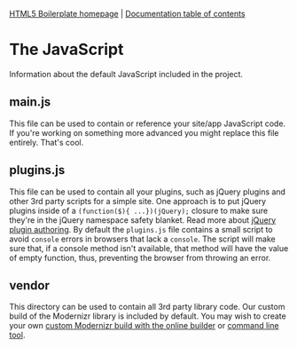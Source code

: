 [HTML5 Boilerplate homepage](https://html5boilerplate.com/) | [Documentation
table of contents](TOC.md)
# The JavaScript
Information about the default JavaScript included in the project.
## main.js
This file can be used to contain or reference your site/app JavaScript code. If
you're working on something more advanced you might replace this file entirely.
That's cool.
## plugins.js
This file can be used to contain all your plugins, such as jQuery plugins and
other 3rd party scripts for a simple site.
One approach is to put jQuery plugins inside of a `(function($){ ...})(jQuery);`
closure to make sure they're in the jQuery namespace safety blanket. Read more
about [jQuery plugin authoring](https://learn.jquery.com/plugins/).
By default the `plugins.js` file contains a small script to avoid `console`
errors in browsers that lack a `console`. The script will make sure that, if a
console method isn't available, that method will have the value of empty
function, thus, preventing the browser from throwing an error.
## vendor
This directory can be used to contain all 3rd party library code.
Our custom build of the Modernizr library is included by
default. You may wish to create your own [custom Modernizr build with the online
builder](https://modernizr.com/download/) or [command line
tool](https://modernizr.com/docs#command-line-config).
